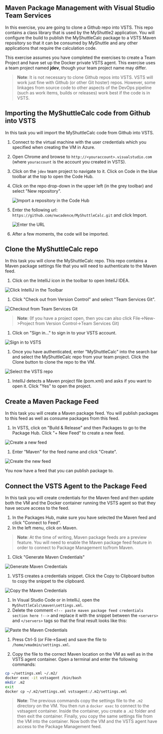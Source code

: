 ## Maven Package Management with Visual Studio Team Services

In this exercise, you are going to clone a Github repo into VSTS. This repo contains a class library that is used by the MyShuttle2 application. You will configure the build to publish the MyShuttleCalc package to a VSTS Maven repository so that it can be consumed by MyShuttle and any other applications that require the calculation code.

This exercise assumes you have completed the exercises to create a Team Project and have set up the Docker private VSTS agent. This exercise uses a team project named **jdev**, though your team project name may differ.

> **Note**: It is not necessary to clone Github repos into VSTS. VSTS
will work just fine with Github (or other Git hoster) repos. However,
some linkages from source code to other aspects of the DevOps pipeline
(such as work items, builds or releases) work best if the code is in
VSTS.

Importing the MyShuttleCalc code from Github into VSTS
------------------------------------------------------

In this task you will import the MyShuttleCalc code from Github into VSTS.

1. Connect to the virtual machine with the user credentials which you specified when creating the VM in Azure.
1. Open Chrome and browse to `http://<youraccount>.visualstudio.com` (where `youraccount` is the account you created in VSTS).
1. Click on the `jdev` team project to navigate to it. Click on Code in the blue toolbar at the top to open the Code Hub.
1. Click on the repo drop-down in the upper left (in the grey toolbar) and select "New repository".

    ![Import a repository in the Code Hub](images/packagemanagement/import-repo.png "Import a repository in the Code Hub")

1. Enter the following url: `https://github.com/nwcadence/MyShuttleCalc.git` and click Import.

    ![Enter the URL](images/packagemanagement/import-repo-url.png "Enter the URL")

1. After a few moments, the code will be imported.

Clone the MyShuttleCalc repo
----------------------------
In this task you will clone the MyShuttleCalc repo. This repo contains a Maven package settings file that you will need to authenticate to the Maven feed.

1. Click on the IntelliJ icon in the toolbar to open IntellJ IDEA.

![Click IntelliJ in the Toolbar](images/packagemanagement/click-intellij.png "Click IntelliJ in the Toolbar")

1. Click "Check out from Version Control" and select "Team Services Git".

![Checkout from Team Services Git](images/packagemanagement/intellij-open-from-vsts.png "Checkout from Team Services Git")

> **Note**: (If you have a project open, then you can also click File->New->Project from Version Control->Team Services Git)

1. Click on "Sign in..." to sign in to your VSTS account.

![Sign in to VSTS](images/packagemanagement/intellij-vsts-signin.png "Sign in to VSTS")

1. Once you have authenticated, enter "MyShuttleCalc" into the search bar and select the MyShuttleCalc repo from your team project. Click the Clone button to clone the repo to the VM.

![Select the VSTS repo](images/packagemanagement/intellij-select-repo.png "Select the VSTS repo")

1. IntelliJ detects a Maven project file (pom.xml) and asks if you want to open it. Click "Yes" to open the project.

Create a Maven Package Feed
---------------------------

In this task you will create a Maven package feed. You will publish packages to this feed as well as consume packages from this feed.

1. In VSTS, click on "Build & Release" and then Packages to go to the Package Hub. Click "+ New Feed" to create a new feed.

![Create a new feed](images/packagemanagement/vsts-create-feed.png "Create a new feed")

1. Enter "Maven" for the feed name and click "Create".

![Create the new feed](images/packagemanagement/vsts-new-feed.png "Create the new feed")

You now have a feed that you can publish package to.

Connect the VSTS Agent to the Package Feed
------------------------------------------

In this task you will create credentials for the Maven feed and then update both the VM and the Docker container running the VSTS agent so that they have secure access to the feed.

1. In the Packages Hub, make sure you have selected the Maven feed and click "Connect to Feed".
1. In the left menu, click on Maven.

> **Note**: At the time of writing, Maven package feeds are a preview feature. You will need to enable the Maven package feed feature in order to connect to Package Management to/from Maven.

1. Click "Generate Maven Credentials"

![Generate Maven Credentials](images/packagemanagement/maven-generate-creds.png "Generate Maven Credentials")

1. VSTS creates a credentials snippet. Click the Copy to Clipboard button to copy the snippet to the clipboard.

![Copy the Maven Credentials](images/packagemanagement/maven-creds.png "Copy the Maven Credentials")

1. In Visual Studio Code or in IntelliJ, open the `MyShuttleCalc\maven\settings.xml`.
1. Delete the comment `<!-- paste maven package feed credentials section here !-->` and replace it with the snippet between the `<servers>` and `</servers>` tags so that the final result looks like this:

![Paste the Maven Credentials](images/packagemanagement/maven-paste-creds.png "Paste the Maven Credentials")

1. Press Ctrl-S (or File->Save) and save the file to `/home/vmadmin/settings.xml`.

1. Copy the file to the correct Maven location on the VM as well as in the VSTS agent container. Open a terminal and enter the following commands:

```sh
cp ~/settings.xml ~/.m2/
docker exec -it vstsagent /bin/bash
mkdir .m2
exit
docker cp ~/.m2/settings.xml vstsagent:/.m2/settings.xml
```

> **Note**: The previous commands copy the settings file to the `.m2` directory on the VM. You then run a `docker exec` to connect to the vstsagent container. Inside the container, you create a `.m2` folder and then exit the container. Finally, you copy the same settings file from the VM into the container. Now both the VM and the VSTS agent have access to the Package Management feed.


